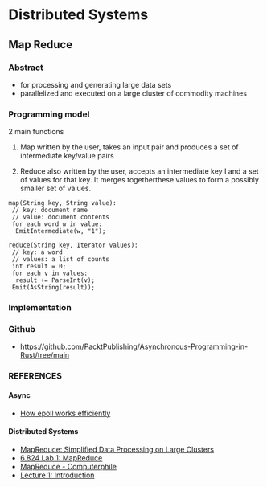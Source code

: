 # Distributed Systems

## Map Reduce

### Abstract
- for processing and generating large data sets
- parallelized and executed on a large cluster of commodity machines

### Programming model
2 main functions

1. Map
	written by the user, takes an input pair and produces a set of intermediate key/value pairs

2. Reduce
	also written by the user, accepts an intermediate key I and a set of values for that key. It merges togetherthese values to form a possibly smaller set of values. 

```
map(String key, String value): 
 // key: document name
 // value: document contents
 for each word w in value:
  EmitIntermediate(w, "1");

reduce(String key, Iterator values):
 // key: a word
 // values: a list of counts
 int result = 0;
 for each v in values:
  result += ParseInt(v);
 Emit(AsString(result));
```

### Implementation


### Github
- https://github.com/PacktPublishing/Asynchronous-Programming-in-Rust/tree/main


### REFERENCES

#### Async
- [How epoll works efficiently](https://www.sobyte.net/post/2022-04/epoll-efficiently/)

#### Distributed Systems
- [MapReduce: Simplified Data Processing on Large Clusters](http://nil.csail.mit.edu/6.824/2020/papers/mapreduce.pdf)
- [6.824 Lab 1: MapReduce](http://nil.csail.mit.edu/6.824/2020/labs/lab-mr.html)
- [MapReduce - Computerphile](https://www.youtube.com/watch?v=cQP8WApzIQQ)
- [Lecture 1: Introduction](https://www.youtube.com/watch?v=cQP8WApzIQQ)
